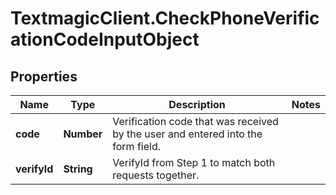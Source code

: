 # TextmagicClient.CheckPhoneVerificationCodeInputObject

## Properties
Name | Type | Description | Notes
------------ | ------------- | ------------- | -------------
**code** | **Number** | Verification code that was received by the user and entered into the form field. | 
**verifyId** | **String** | VerifyId from Step 1 to match both requests together. | 



